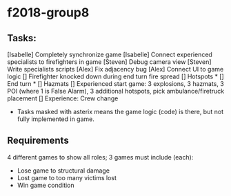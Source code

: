 # f2018-group8

## Tasks:
[Isabelle] Completely synchronize game
[Isabelle] Connect experienced specialists to firefighters in game
[Steven] Debug camera view
[Steven] Write specialists scripts
[Alex] Fix adjacency bug
[Alex] Connect UI to game logic
[] Firefighter knocked down during end turn fire spread
[] Hotspots *
[] End turn * 
[] Hazmats
[] Experienced start game: 3 explosions, 3 hazmats, 3 POI (where 1 is False Alarm), 3 additional hotspots, pick ambulance/firetruck placement
[] Experience: Crew change




* Tasks masked with asterix means the game logic (code) is there, but not fully implemented in game. 



## Requirements
4 different games to show all roles; 3 games must include (each):
- Lose game to structural damage
- Lost game to too many victims lost
- Win game condition


